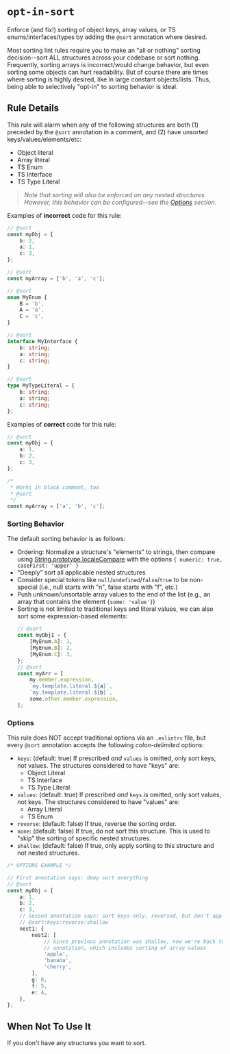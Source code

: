 # `opt-in-sort`

Enforce (and fix!) sorting of object keys, array values, or TS enums/interfaces/types by adding the `@sort` annotation where desired.

Most sorting lint rules require you to make an "all or nothing" sorting decision--sort ALL structures across your codebase or sort nothing. Frequently, sorting arrays is incorrect/would change behavior, but even sorting some objects can hurt readability. But of course there are times where sorting is highly desired, like in large constant objects/lists. Thus, being able to selectively "opt-in" to sorting behavior is ideal.

## Rule Details

This rule will alarm when any of the following structures are both (1) preceded by the `@sort` annotation in a comment, and (2) have unsorted keys/values/elements/etc:

-   Object literal
-   Array literal
-   TS Enum
-   TS Interface
-   TS Type Literal

> _Note that sorting will also be enforced on any nested structures. However, this behavior can be configured--see the [Options](#options) section._

Examples of **incorrect** code for this rule:

```ts
// @sort
const myObj = {
    b: 2,
    a: 1,
    c: 3,
};

// @sort
const myArray = ['b', 'a', 'c'];

// @sort
enum MyEnum {
    B = 'b',
    A = 'a',
    C = 'c',
}

// @sort
interface MyInterface {
    b: string;
    a: string;
    c: string;
}

// @sort
type MyTypeLiteral = {
    b: string;
    a: string;
    c: string;
};
```

Examples of **correct** code for this rule:

```ts
// @sort
const myObj = {
    a: 1,
    b: 2,
    c: 3,
};

/*
 * Works in block comment, too
 * @sort
 */
const myArray = ['a', 'b', 'c'];
```

### Sorting Behavior

The default sorting behavior is as follows:

-   Ordering: Normalize a structure's "elements" to strings, then compare using [String.prototype.localeCompare](https://developer.mozilla.org/en-US/docs/Web/JavaScript/Reference/Global_Objects/String/localeCompare) with the options `{ numeric: true, caseFirst: 'upper' }`
-   "Deeply" sort all applicable nested structures
-   Consider special tokens like `null`/`undefined`/`false`/`true` to be non-special (i.e., null starts with "n", false starts with "f", etc.)
-   Push unknown/unsortable array values to the end of the list (e.g., an array that contains the element `{some: 'value'}`)
-   Sorting is not limited to traditional keys and literal values, we can also sort some expression-based elements:
    ```ts
    // @sort
    const myObj1 = {
        [MyEnum.A]: 1,
        [MyEnum.B]: 2,
        [MyEnum.C]: 3,
    };
    // @sort
    const myArr = [
        my.member.expression,
        `my.template.literal.${a}`,
        `my.template.literal.${b}`,
        some.other.member.expression,
    ];
    ```

### Options

This rule does NOT accept traditional options via an `.eslintrc` file, but every `@sort` annotation accepts the following _colon-delimited_ options:

-   `keys`: (default: true) If prescribed _and_ `values` is omitted, only sort keys, not values. The structures considered to have "keys" are:
    -   Object Literal
    -   TS Interface
    -   TS Type Literal
-   `values`: (default: true) If prescribed _and_ `keys` is omitted, only sort values, not keys. The structures considered to have "values" are:
    -   Array Literal
    -   TS Enum
-   `reverse`: (default: false) If true, reverse the sorting order.
-   `none`: (default: false) If true, do not sort this structure. This is used to "skip" the sorting of specific nested structures.
-   `shallow`: (default: false) If true, only apply sorting to this structure and not nested structures.

```ts
/* OPTIONS EXAMPLE */

// First annotation says: deep sort everything
// @sort
const myObj = {
    a: 1,
    b: 2,
    c: 3,
    // Second annotation says: sort keys-only, reversed, but don't apply that sorting any deeper
    // @sort:keys:reverse:shallow
    nest1: {
        nest2: [
            // Since previous annotation was shallow, now we're back to the top-level
            // annotation, which includes sorting of array values
            'apple',
            'banana',
            'cherry',
        ],
        g: 6,
        f: 5,
        e: 4,
    },
};
```

## When Not To Use It

If you don't have any structures you want to sort.
